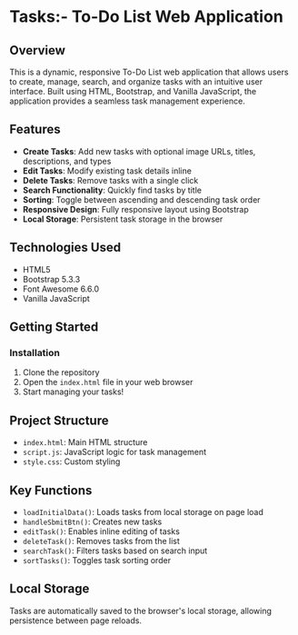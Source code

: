 # Tasks:- To-Do List Web Application

## Overview

This is a dynamic, responsive To-Do List web application that allows users to create, manage, search, and organize tasks with an intuitive user interface. Built using HTML, Bootstrap, and Vanilla JavaScript, the application provides a seamless task management experience.

## Features

- **Create Tasks**: Add new tasks with optional image URLs, titles, descriptions, and types
- **Edit Tasks**: Modify existing task details inline
- **Delete Tasks**: Remove tasks with a single click
- **Search Functionality**: Quickly find tasks by title
- **Sorting**: Toggle between ascending and descending task order
- **Responsive Design**: Fully responsive layout using Bootstrap
- **Local Storage**: Persistent task storage in the browser

## Technologies Used

- HTML5
- Bootstrap 5.3.3
- Font Awesome 6.6.0
- Vanilla JavaScript

## Getting Started

### Installation

1. Clone the repository
2. Open the `index.html` file in your web browser
3. Start managing your tasks!

## Project Structure

- `index.html`: Main HTML structure
- `script.js`: JavaScript logic for task management
- `style.css`: Custom styling 

## Key Functions

- `loadInitialData()`: Loads tasks from local storage on page load
- `handleSbmitBtn()`: Creates new tasks
- `editTask()`: Enables inline editing of tasks
- `deleteTask()`: Removes tasks from the list
- `searchTask()`: Filters tasks based on search input
- `sortTasks()`: Toggles task sorting order

## Local Storage

Tasks are automatically saved to the browser's local storage, allowing persistence between page reloads.

